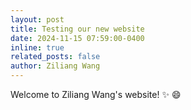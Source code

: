 ```yaml
---
layout: post
title: Testing our new website
date: 2024-11-15 07:59:00-0400
inline: true
related_posts: false
author: Ziliang Wang
---
```


Welcome to Ziliang Wang&#39;s website! :sparkles: :smile: